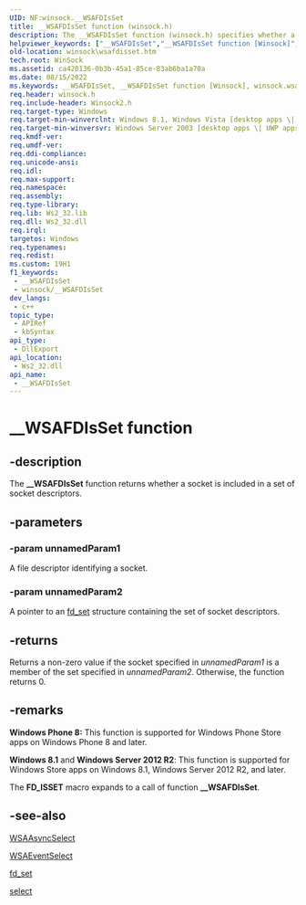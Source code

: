 ```yaml
---
UID: NF:winsock.__WSAFDIsSet
title: __WSAFDIsSet function (winsock.h)
description: The __WSAFDIsSet function (winsock.h) specifies whether a socket is included in a set of socket descriptors.
helpviewer_keywords: ["__WSAFDIsSet","__WSAFDIsSet function [Winsock]","winsock.wsafdisset","winsock/__WSAFDIsSet"]
old-location: winsock\wsafdisset.htm
tech.root: WinSock
ms.assetid: ca420136-0b3b-45a1-85ce-83ab6ba1a70a
ms.date: 08/15/2022
ms.keywords: __WSAFDIsSet, __WSAFDIsSet function [Winsock], winsock.wsafdisset, winsock/__WSAFDIsSet
req.header: winsock.h
req.include-header: Winsock2.h
req.target-type: Windows
req.target-min-winverclnt: Windows 8.1, Windows Vista [desktop apps \| UWP apps]
req.target-min-winversvr: Windows Server 2003 [desktop apps \| UWP apps]
req.kmdf-ver: 
req.umdf-ver: 
req.ddi-compliance: 
req.unicode-ansi: 
req.idl: 
req.max-support: 
req.namespace: 
req.assembly: 
req.type-library: 
req.lib: Ws2_32.lib
req.dll: Ws2_32.dll
req.irql: 
targetos: Windows
req.typenames: 
req.redist: 
ms.custom: 19H1
f1_keywords:
 - __WSAFDIsSet
 - winsock/__WSAFDIsSet
dev_langs:
 - c++
topic_type:
 - APIRef
 - kbSyntax
api_type:
 - DllExport
api_location:
 - Ws2_32.dll
api_name:
 - __WSAFDIsSet
---
```


# __WSAFDIsSet function


## -description

The **__WSAFDIsSet** function returns whether a socket is included in a set of socket descriptors.

## -parameters

### -param unnamedParam1

A file descriptor identifying a socket.

### -param unnamedParam2

A pointer to an [fd_set](/windows/win32/api/winsock/ns-winsock-fd_set) structure containing the set of socket descriptors.

## -returns

Returns a non-zero value if the socket specified in *unnamedParam1* is a member of the set specified in *unnamedParam2*. Otherwise, the function returns 0.

## -remarks

**Windows Phone 8:** This function is supported for Windows Phone Store apps on Windows Phone 8 and later.

**Windows 8.1** and **Windows Server 2012 R2**: This function is supported for Windows Store apps on Windows 8.1, Windows Server 2012 R2, and later.

The **FD_ISSET** macro expands to a call of function **__WSAFDIsSet**.

## -see-also

[WSAAsyncSelect](/windows/win32/api/winsock/nf-winsock-wsaasyncselect)

[WSAEventSelect](/windows/win32/api/winsock2/nf-winsock2-wsaeventselect)

[fd_set](/windows/win32/api/winsock/ns-winsock-fd_set)

[select](/windows/win32/api/winsock2/nf-winsock2-select)
